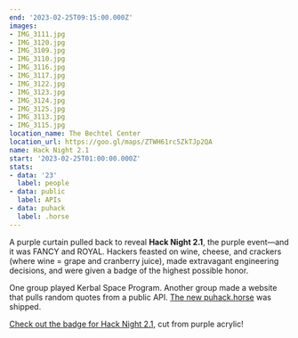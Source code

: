 ```yaml
---
end: '2023-02-25T09:15:00.000Z'
images:
- IMG_3111.jpg
- IMG_3120.jpg
- IMG_3109.jpg
- IMG_3110.jpg
- IMG_3116.jpg
- IMG_3117.jpg
- IMG_3122.jpg
- IMG_3123.jpg
- IMG_3124.jpg
- IMG_3125.jpg
- IMG_3113.jpg
- IMG_3115.jpg
location_name: The Bechtel Center
location_url: https://goo.gl/maps/ZTWH61rc5ZkTJp2QA
name: Hack Night 2.1
start: '2023-02-25T01:00:00.000Z'
stats:
- data: '23'
  label: people
- data: public
  label: APIs
- data: puhack
  label: .horse
---
```


A purple curtain pulled back to reveal **Hack Night 2.1**, the purple event—and it was FANCY and ROYAL. Hackers feasted on wine, cheese, and crackers (where wine = grape and cranberry juice), made extravagant engineering decisions, and were given a badge of the highest possible honor.

One group played Kerbal Space Program. Another group made a website that pulls random quotes from a public API. [The new puhack.horse](https://github.com/purduehackers/puhack.horse) was shipped.

[Check out the badge for Hack Night 2.1](https://pbs.twimg.com/media/Fpr2eaoXsAUdVZs?format=jpg&name=large), cut from purple acrylic!